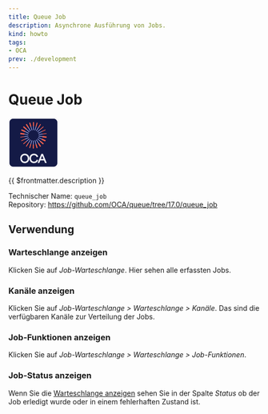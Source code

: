 ```yaml
---
title: Queue Job
description: Asynchrone Ausführung von Jobs.
kind: howto
tags:
- OCA
prev: ./development
---
```


# Queue Job
![icon_oca_app](attachments/icon_oca_app.png)

{{ $frontmatter.description }}

Technischer Name: `queue_job`\
Repository: <https://github.com/OCA/queue/tree/17.0/queue_job>

## Verwendung

### Warteschlange anzeigen

Klicken Sie auf *Job-Warteschlange*. Hier sehen alle erfassten Jobs.

### Kanäle anzeigen

Klicken Sie auf *Job-Warteschlange > Warteschlange > Kanäle*. Das sind die verfügbaren Kanäle zur Verteilung der Jobs.

### Job-Funktionen anzeigen

Klicken Sie auf *Job-Warteschlange > Warteschlange > Job-Funktionen*.

### Job-Status anzeigen

Wenn Sie die [Warteschlange anzeigen](#Warteschlange%20anzeigen) sehen Sie in der Spalte *Status* ob der Job erledigt wurde oder in einem fehlerhaften Zustand ist.